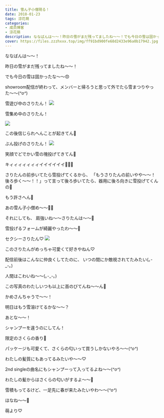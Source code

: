 ```yaml
---
title: 雪ん子小僧現る！
date: 2018-01-23
tags: 涼花萌
categories: 
- 成员博客
- 涼花萌
description: ななばんは〜〜！昨日の雪がまだ残ってましたね〜〜！でも今日の雪は固かったな〜〜😞showroom配信が終わって、メンバーと帰ろうと思って外でたら雪まつりやった〜...
cover: https://files.zzzhxxx.top/img/ff91bd900fe68d2433e96a0b17942.jpg 
---
```







ななばんは〜〜！






昨日の雪がまだ残ってましたね〜〜！



でも今日の雪は固かったな〜〜😞





showroom配信が終わって、メンバーと帰ろうと思って外でたら雪まつりやった〜〜(*^o^*)






雪遊び中のさりたん！
![](https://files.zzzhxxx.top/img/ff91bd900fe68d2433e96a0b17942.jpg)











雪集め中のさりたん！

![](https://files.zzzhxxx.top/img/ff91bd900fe68d2433e96a0b17942-01.jpg)












この後信じられへんことが起きてん👿









ぶん投げのさりたん！
![](https://files.zzzhxxx.top/img/ff91bd900fe68d2433e96a0b17942-02.jpg)







笑顔でどでかい雪の塊投げてきてん👿







キィィィィィィィイイイイイイ👿👿👿






さりたんの前歩いてたら雪投げてくるから、
「もうさりたんの前いやや〜〜！後ろ歩く〜〜！！」って言って後ろ歩いてたら、器用に後ろ向きに雪投げてくんの🙊






もう許さへん👿


あの雪ん子小僧め〜〜👿👿









それにしても、
肩強いね〜〜さりたんは〜〜🙈




雪投げるフォームが綺麗やったわ〜〜🙈












セクシーさりたん♡
![](https://files.zzzhxxx.top/img/ff91bd900fe68d2433e96a0b17942-03.jpg)








このさりたんがめっちゃ可愛くて好きやねん♡






配信前後はこんなに仲良くしてたのに、
いつの間にか敵視されてたみたい(｡-_-｡)





人間はこわいね〜〜(｡-_-｡)








この写真のわたしいつも以上に首のびてんね〜〜ん🐢


かめさんちゃうで〜〜！







明日はもう雪溶けてるかな〜〜？









あとな〜〜！




シャンプーを違うのにしてん！




限定のさくらの香り🌸




パッケージも可愛くて、さくらの匂いって買うしかないやろ〜〜(*^o^*)





わたしの髪質にもあってるみたいや〜〜♡







2nd singleの曲名にもシャンプーって入ってるよね〜〜(*^o^*)




わたしの髪からはさくらの匂いがするよ〜〜🌸



雪積もってるけど、一足先に春が来たみたいやわ〜〜(*^o^*)







ほなね〜〜🌸



萌より♡


